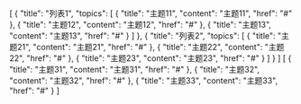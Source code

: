 <univ-topic-page title="主题">
[
    {
        "title": "列表1",
        "topics": [
            {
                "title": "主题11",
                "content": "主题11",
                "href": "#"
            },
            {
                "title": "主题12",
                "content": "主题12",
                "href": "#"
            },
            {
                "title": "主题13",
                "content": "主题13",
                "href": "#"
            }
        ]
    },
    {
        "title": "列表2",
        "topics": [
            {
                "title": "主题21",
                "content": "主题21",
                "href": "#"
            },
            {
                "title": "主题22",
                "content": "主题22",
                "href": "#"
            },
            {
                "title": "主题23",
                "content": "主题23",
                "href": "#"
            }
        ]
    }
]
</univ-topic-page>

<univ-topic-pane>
[
    {
        "title": "主题31",
        "content": "主题31",
        "href": "#"
    },
    {
        "title": "主题32",
        "content": "主题32",
        "href": "#"
    },
    {
        "title": "主题33",
        "content": "主题33",
        "href": "#"
    }
]
</univ-topic-pane>

